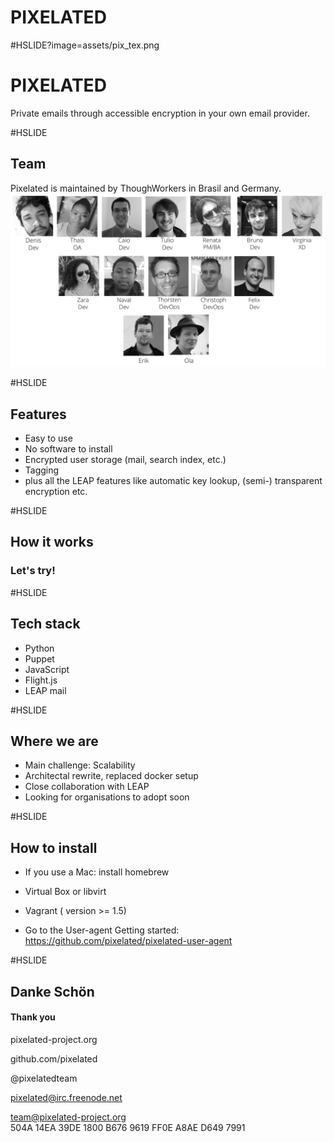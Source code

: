 <!--
See https://github.com/gitpitch/ for details
-->
# PIXELATED

#HSLIDE?image=assets/pix_tex.png
# PIXELATED

Private emails through accessible encryption in your own email provider.

#HSLIDE

## Team
Pixelated is maintained by ThoughWorkers in Brasil and Germany.
![Team](assets/team.png)

#HSLIDE
## Features
* Easy to use
* No software to install
* Encrypted user storage (mail, search index, etc.)
* Tagging
* plus all the LEAP features like automatic key lookup, (semi-) transparent encryption etc.


#HSLIDE
## How it works
### Let's try!

#HSLIDE
## Tech stack
* Python  
* Puppet
* JavaScript
 * Flight.js
* LEAP mail


#HSLIDE
## Where we are

* Main challenge: Scalability
* Architectal rewrite, replaced docker setup
* Close collaboration with LEAP
* Looking for organisations to adopt soon


#HSLIDE
## How to install

* If you use a Mac: install homebrew

* Virtual Box or libvirt

* Vagrant ( version >= 1.5)

* Go to the User-agent Getting started:
https://github.com/pixelated/pixelated-user-agent

#HSLIDE

## Danke Schön
#### Thank you
pixelated-project.org

github.com/pixelated

@pixelatedteam

pixelated@irc.freenode.net

team@pixelated-project.org
<br>
504A 14EA 39DE 1800 B676 9619 FF0E A8AE D649 7991
